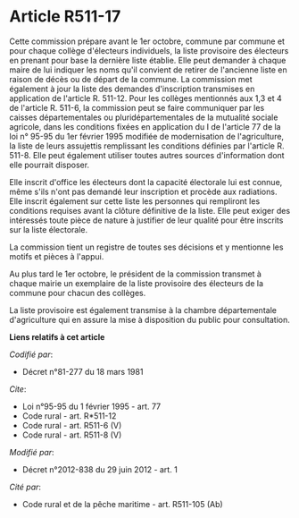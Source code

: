 # Article R511-17

Cette commission prépare avant le 1er octobre, commune par commune et pour chaque collège d'électeurs individuels, la liste
provisoire des électeurs en prenant pour base la dernière liste établie. Elle peut demander à chaque maire de lui indiquer
les noms qu'il convient de retirer de l'ancienne liste en raison de décès ou de départ de la commune. La commission met
également à jour la liste des demandes d'inscription transmises en application de l'article R. 511-12. Pour les collèges
mentionnés aux 1,3 et 4 de l'article R. 511-6, la commission peut se faire communiquer par les caisses départementales ou
pluridépartementales de la mutualité sociale agricole, dans les conditions fixées en application du I de l'article 77 de la
loi n° 95-95 du 1er février 1995 modifiée de modernisation de l'agriculture, la liste de leurs assujettis remplissant les
conditions définies par l'article R. 511-8. Elle peut également utiliser toutes autres sources d'information dont elle
pourrait disposer. 

Elle inscrit d'office les électeurs dont la capacité électorale lui est connue, même s'ils n'ont pas demandé leur inscription
et procède aux radiations. Elle inscrit également sur cette liste les personnes qui rempliront les conditions requises avant
la clôture définitive de la liste. Elle peut exiger des intéressés toute pièce de nature à justifier de leur qualité pour
être inscrits sur la liste électorale. 

La commission tient un registre de toutes ses décisions et y mentionne les motifs et pièces à l'appui. 

Au plus tard le 1er octobre, le président de la commission transmet à chaque mairie un exemplaire de la liste provisoire des
électeurs de la commune pour chacun des collèges. 

La liste provisoire est également transmise à la chambre départementale d'agriculture qui en assure la mise à disposition du
public pour consultation.

**Liens relatifs à cet article**

_Codifié par_:

  - Décret n°81-277 du 18 mars 1981

_Cite_:

  - Loi n°95-95 du 1 février 1995 - art. 77
  - Code rural - art. R*511-12
  - Code rural - art. R511-6 (V)
  - Code rural - art. R511-8 (V)

_Modifié par_:

  - Décret n°2012-838 du 29 juin 2012 - art. 1

_Cité par_:

  - Code rural et de la pêche maritime - art. R511-105 (Ab)
